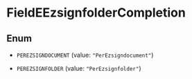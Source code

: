 

# FieldEEzsignfolderCompletion

## Enum


* `PEREZSIGNDOCUMENT` (value: `"PerEzsigndocument"`)

* `PEREZSIGNFOLDER` (value: `"PerEzsignfolder"`)



